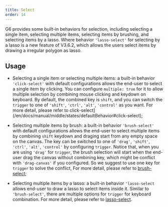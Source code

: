 ```yaml
---
title: Select
order: 14
---
```


G6 provides some built-in behaviors for selection, including selecting a single item, selecting multiple items, selecting items by brushing, and selecting items by a lasso. Where behavior `'lasso-select'` for selecting by a lasso is a new feature of V3.6.2, which allows the users select items by drawing a irregular polygon as lasso.

## Usage

- Selecting a single item or selecting multiple items: a built-in behavior `'click-select'` with default configurations allows the end-user to select a single item by clicking. You can configure `multiple: true` for it to allow multiple selection by combining mouse clicking and keydown on keyboard. By default, the combined key is `shift`, and you can switch the `trigger` to one of `'shift'`, `'ctrl'`, `'alt'`, `'control'` as you want. For more detail, please refer to click-select](/en/docs/manual/middle/states/defaultBehavior#click-select);

- Selecting multiple items by brush: a built-in behavior `'brush-select'` with default configurations allows the end-user to select multiple items by combining `shift` keydown and draging start from any empty space on the canvas. The key can be switched to one of `'drag'`, `'shift'`, `'ctrl'`, `'alt'`, `'control'` by configuring `trigger`. Notice that, when you are using `'drag'` for `trigger`, the brush selection will start when the end-user drag the canvas without combining key, which might be conflict with `'drag-canvas'` if you configured. So we suggest to use one key for `trigger` to solve the conflict, For more detail, please refer to [brush-select](/en/docs/manual/middle/states/defaultBehavior#brush-select);

- Selecting multiple items by a lasso: a built-in behavior `'lasso-select` allows end-user to draw a lasso to select items inside it. Similar to `'brush-select'`, there are multiple options for `trigger` for keyboard combination. For more detail, please refer to [lasso-select](/en/docs/manual/middle/states/defaultBehavior#lasso-select).
